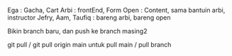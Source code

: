 Ega : Gacha, Cart
Arbi : frontEnd, Form
Open : Content, sama bantuin arbi, instructor
Jefry, Aam, Taufiq : bareng arbi, bareng open

Bikin branch baru, dan push ke branch masing2

git pull / git pull origin main untuk pull main / pull branch
